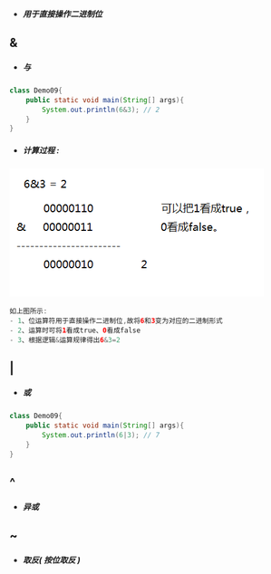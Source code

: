 * ##### 用于直接操作二进制位

## &

* ##### 与

```java
class Demo09{
    public static void main(String[] args){
        System.out.println(6&3); // 2
    }
}
```

* ##### 计算过程 :

![](/assets/与运算计算过程.png)

```java
如上图所示:
- 1、位运算符用于直接操作二进制位,故将6和3变为对应的二进制形式
- 2、运算时可将1看成true、0看成false
- 3、根据逻辑&运算规律得出6&3=2
```

## \|

* ##### 或

```java
class Demo09{
	public static void main(String[] args){
		System.out.println(6|3); // 7
	}
}
```

## ^

* ##### 异或

## ~

* ##### 取反\( 按位取反 \)



